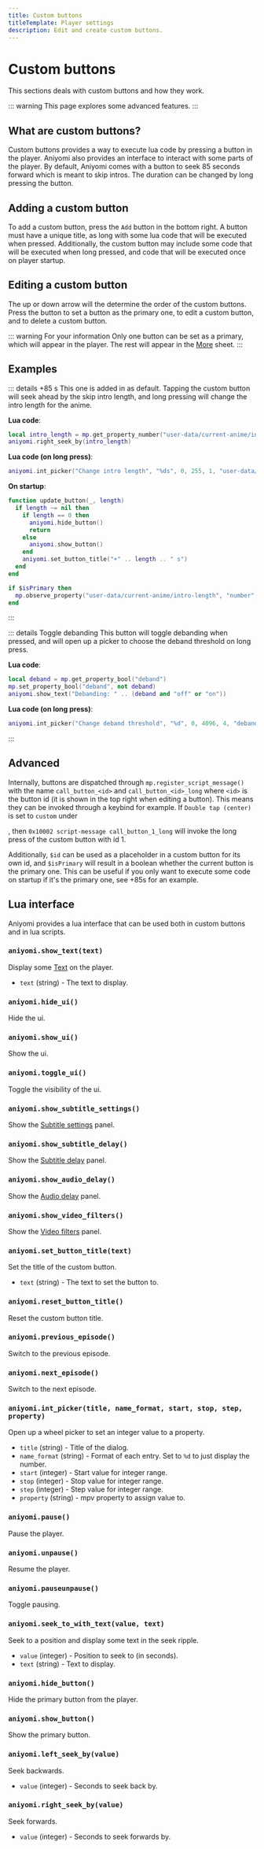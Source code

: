 ```yaml
---
title: Custom buttons
titleTemplate: Player settings
description: Edit and create custom buttons.
---
```


<script setup>
import TitleIcon from "@theme/components/TitleIcon.vue";
</script>

# Custom buttons

This sections deals with custom buttons and how they work.

::: warning
This page explores some advanced features.
:::

## What are custom buttons?

Custom buttons provides a way to execute lua code by pressing a button in the player. Aniyomi also provides an interface to interact with some parts of the player. By default, Aniyomi comes with a button to seek 85 seconds forward which is meant to skip intros. The duration can be changed by long pressing the button.

## Adding a custom button

To add a custom button, press the `Add` button in the bottom right. A button must have a unique title, as long with some lua code that will be executed when pressed. Additionally, the custom button may include some code that will be executed when long pressed, and code that will be executed once on player startup.

## Editing a custom button

The up or down arrow will the determine the order of the custom buttons. Press the <TitleIcon name="custom_button_star"/>button to set a button as the primary one, <TitleIcon name="custom_button_edit"/>to edit a custom button, and <TitleIcon name="custom_button_delete"/>to delete a custom button.

::: warning For your information
Only one button can be set as a primary, which will appear in the player. The rest will appear in the [More](/docs/guides/video-player/sheets#more-sheet) sheet.
:::

## Examples

::: details +85 s
This one is added in as default. Tapping the custom button will seek ahead by the skip intro length, and long pressing will change the intro length for the anime.

**Lua code**:
```lua
local intro_length = mp.get_property_number("user-data/current-anime/intro-length")
aniyomi.right_seek_by(intro_length)
```

**Lua code (on long press)**:
```lua
aniyomi.int_picker("Change intro length", "%ds", 0, 255, 1, "user-data/current-anime/intro-length")
```

**On startup**:
```lua
function update_button(_, length)
  if length ~= nil then
    if length == 0 then
      aniyomi.hide_button()
      return
    else
      aniyomi.show_button()
    end
    aniyomi.set_button_title("+" .. length .. " s")
  end
end

if $isPrimary then
  mp.observe_property("user-data/current-anime/intro-length", "number", update_button)
end
```
  :::

::: details Toggle debanding
This button will toggle debanding when pressed, and will open up a picker to choose the deband threshold on long press.

**Lua code**:
```lua
local deband = mp.get_property_bool("deband")
mp.set_property_bool("deband", not deband)
aniyomi.show_text("Debanding: " .. (deband and "off" or "on"))
```

**Lua code (on long press)**:
```lua
aniyomi.int_picker("Change deband threshold", "%d", 0, 4096, 4, "deband-threshold")
```
  :::

## Advanced

Internally, buttons are dispatched through `mp.register_script_message()` with the name `call_button_<id>` and `call_button_<id>_long` where `<id>` is the button id (it is shown in the top right when editing a button). This means they can be invoked through a keybind for example. If `Double tap (center)` is set to `custom` under <nav to="gestures">, then `0x10002 script-message call_button_1_long` will invoke the long press of the custom button with id 1.

Additionally, `$id` can be used as a placeholder in a custom button for its own id, and `$isPrimary` will result in a boolean whether the current button is the primary one. This can be useful if you only want to execute some code on startup if it's the primary one, see +85s for an example.

## Lua interface

Aniyomi provides a lua interface that can be used both in custom buttons and in lua scripts.

### `aniyomi.show_text(text)`

Display some [Text](/docs/guides/video-player/#auto-play-is-off) on the player.

* `text` (string) - The text to display.

### `aniyomi.hide_ui()`

Hide the ui.

### `aniyomi.show_ui()`

Show the ui.

### `aniyomi.toggle_ui()`

Toggle the visibility of the ui.

### `aniyomi.show_subtitle_settings()`

Show the [Subtitle settings](/docs/guides/video-player/panels#subtitle-settings) panel.

### `aniyomi.show_subtitle_delay()`

Show the [Subtitle delay](/docs/guides/video-player/panels#subtitle-delay) panel.

### `aniyomi.show_audio_delay()`

Show the [Audio delay](/docs/guides/video-player/panels#audio-delay) panel.

### `aniyomi.show_video_filters()`

Show the [Video filters](/docs/guides/video-player/panels#video-filters) panel.

### `aniyomi.set_button_title(text)`

Set the title of the custom button.

* `text` (string) - The text to set the button to.

### `aniyomi.reset_button_title()`

Reset the custom button title.

### `aniyomi.previous_episode()`

Switch to the previous episode.

### `aniyomi.next_episode()`

Switch to the next episode.

### `aniyomi.int_picker(title, name_format, start, stop, step, property)`

Open up a wheel picker to set an integer value to a property.

* `title` (string) - Title of the dialog.
* `name_format` (string) - Format of each entry. Set to `%d` to just display the number.
* `start` (integer) - Start value for integer range.
* `stop` (integer) - Stop value for integer range.
* `step` (integer) - Step value for integer range.
* `property` (string) - mpv property to assign value to.

### `aniyomi.pause()`

Pause the player.

### `aniyomi.unpause()`

Resume the player.

### `aniyomi.pauseunpause()`

Toggle pausing.

### `aniyomi.seek_to_with_text(value, text)`

Seek to a position and display some text in the seek ripple.

* `value` (integer) - Position to seek to (in seconds).
* `text` (string) - Text to display.

### `aniyomi.hide_button()`

Hide the primary button from the player.

### `aniyomi.show_button()`

Show the primary button.

### `aniyomi.left_seek_by(value)`

Seek backwards.

* `value` (integer) - Seconds to seek back by.

### `aniyomi.right_seek_by(value)`

Seek forwards.

* `value` (integer) - Seconds to seek forwards by.
